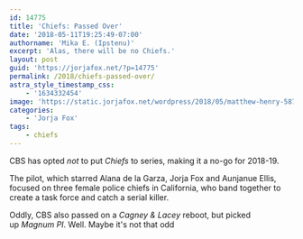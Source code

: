 ```yaml
---
id: 14775
title: 'Chiefs: Passed Over'
date: '2018-05-11T19:25:49-07:00'
authorname: 'Mika E. (Ipstenu)'
excerpt: 'Alas, there will be no Chiefs.'
layout: post
guid: 'https://jorjafox.net/?p=14775'
permalink: /2018/chiefs-passed-over/
astra_style_timestamp_css:
    - '1634332454'
image: 'https://static.jorjafox.net/wordpress/2018/05/matthew-henry-58760-unsplash.jpg'
categories:
    - 'Jorja Fox'
tags:
    - chiefs
---
```


CBS has opted _not_ to put _Chiefs_ to series, making it a no-go for 2018-19.

The pilot, which starred Alana de la Garza, Jorja Fox and Aunjanue Ellis, focused on three female police chiefs in California, who band together to create a task force and catch a serial killer.

Oddly, CBS also passed on a _Cagney &amp; Lacey_ reboot, but picked up _Magnum PI_. Well. Maybe it's not that odd

